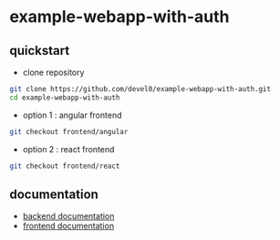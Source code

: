 # example-webapp-with-auth

## quickstart

- clone repository

```sh
git clone https://github.com/devel0/example-webapp-with-auth.git
cd example-webapp-with-auth
```

- option 1 : angular frontend

```sh
git checkout frontend/angular
```

- option 2 : react frontend

```sh
git checkout frontend/react
```

## documentation

- [backend documentation](./backend.md)
- [frontend documentation](./frontend.md)
